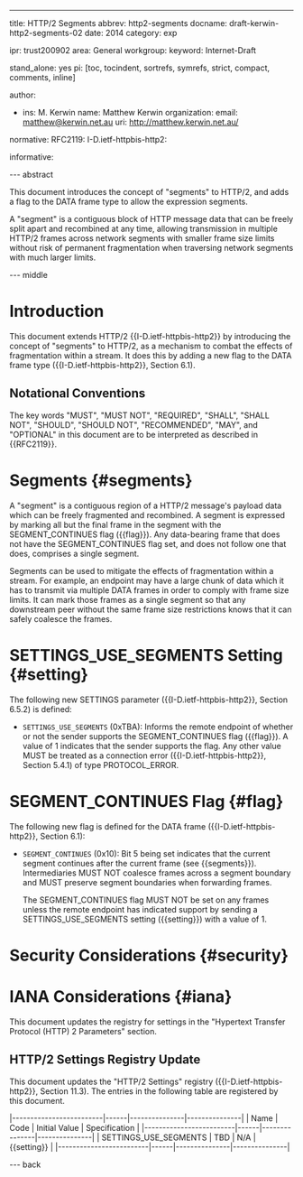 ---
title: HTTP/2 Segments
abbrev: http2-segments
docname: draft-kerwin-http2-segments-02
date: 2014
category: exp

ipr: trust200902
area: General
workgroup: 
keyword: Internet-Draft

stand_alone: yes
pi: [toc, tocindent, sortrefs, symrefs, strict, compact, comments, inline]

author:
 - ins: M. Kerwin
   name: Matthew Kerwin
   organization: 
   email: matthew@kerwin.net.au
   uri: http://matthew.kerwin.net.au/

normative:
  RFC2119:
  I-D.ietf-httpbis-http2:

informative:


--- abstract

This document introduces the concept of "segments" to HTTP/2, and adds a
flag to the DATA frame type to allow the expression segments.

A "segment" is a contiguous block of HTTP message data that can be freely
split apart and recombined at any time, allowing transmission in multiple
HTTP/2 frames across network segments with smaller frame size limits
without risk of permanent fragmentation when traversing network segments
with much larger limits.

--- middle

# Introduction

This document extends HTTP/2 {{I-D.ietf-httpbis-http2}} by introducing
the concept of "segments" to HTTP/2, as a mechanism to combat the
effects of fragmentation within a stream. It does this by adding a new
flag to the DATA frame type ({{I-D.ietf-httpbis-http2}}, Section 6.1).

## Notational Conventions

The key words "MUST", "MUST NOT", "REQUIRED", "SHALL", "SHALL NOT",
"SHOULD", "SHOULD NOT", "RECOMMENDED", "MAY", and "OPTIONAL" in this
document are to be interpreted as described in {{RFC2119}}.


# Segments  {#segments}

A "segment" is a contiguous region of a HTTP/2 message's payload data
which can be freely fragmented and recombined. A segment is expressed by
marking all but the final frame in the segment with the
SEGMENT\_CONTINUES flag ({{flag}}). Any data-bearing frame that does
not have the SEGMENT\_CONTINUES flag set, and does not follow one that
does, comprises a single segment.

Segments can be used to mitigate the effects of fragmentation within a
stream. For example, an endpoint may have a large chunk of data which it
has to transmit via multiple DATA frames in order to comply with frame
size limits. It can mark those frames as a single segment so that any
downstream peer without the same frame size restrictions knows that it
can safely coalesce the frames.


# SETTINGS\_USE\_SEGMENTS Setting {#setting}

The following new SETTINGS parameter ({{I-D.ietf-httpbis-http2}},
Section 6.5.2) is defined:

* `SETTINGS_USE_SEGMENTS` (0xTBA):
  Informs the remote endpoint of whether or not the sender supports the
  SEGMENT\_CONTINUES flag ({{flag}}). A value of 1 indicates that the
  sender supports the flag. Any other value MUST be treated as a
  connection error ({{I-D.ietf-httpbis-http2}}, Section 5.4.1) of type
  PROTOCOL\_ERROR.


# SEGMENT\_CONTINUES Flag  {#flag}

The following new flag is defined for the DATA frame
({{I-D.ietf-httpbis-http2}}, Section 6.1):

* `SEGMENT_CONTINUES` (0x10):
  Bit 5 being set indicates that the current segment continues after
  the current frame (see {{segments}}). Intermediaries MUST NOT
  coalesce frames across a segment boundary and MUST preserve
  segment boundaries when forwarding frames.

  The SEGMENT\_CONTINUES flag MUST NOT be set on any frames unless the
  remote endpoint has indicated support by sending a 
  SETTINGS\_USE\_SEGMENTS setting ({{setting}}) with a value of 1.

# Security Considerations  {#security}


# IANA Considerations  {#iana}

This document updates the registry for settings in the "Hypertext
Transfer Protocol (HTTP) 2 Parameters" section.

## HTTP/2 Settings Registry Update

This document updates the "HTTP/2 Settings" registry
({{I-D.ietf-httpbis-http2}}, Section 11.3). The entries in the
following table are registered by this document.

 |-------------------------|------|---------------|---------------|
 | Name                    | Code | Initial Value | Specification |
 |-------------------------|------|---------------|---------------|
 | SETTINGS\_USE\_SEGMENTS | TBD  | N/A           | {{setting}}   |
 |-------------------------|------|---------------|---------------|

--- back
